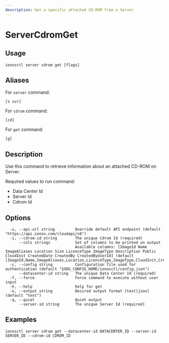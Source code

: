 ```yaml
---
description: Get a specific attached CD-ROM from a Server
---
```


# ServerCdromGet

## Usage

```text
ionosctl server cdrom get [flags]
```

## Aliases

For `server` command:
```text
[s svr]
```

For `cdrom` command:
```text
[cd]
```

For `get` command:
```text
[g]
```

## Description

Use this command to retrieve information about an attached CD-ROM on Server.

Required values to run command:

* Data Center Id
* Server Id
* Cdrom Id

## Options

```text
  -u, --api-url string         Override default API endpoint (default "https://api.ionos.com/cloudapi/v6")
  -i, --cdrom-id string        The unique Cdrom Id (required)
      --cols strings           Set of columns to be printed on output 
                               Available columns: [ImageId Name ImageAliases Location Size LicenceType ImageType Description Public CloudInit CreatedDate CreatedBy CreatedByUserId] (default [ImageId,Name,ImageAliases,Location,LicenceType,ImageType,CloudInit,CreatedDate])
  -c, --config string          Configuration file used for authentication (default "$XDG_CONFIG_HOME/ionosctl/config.json")
      --datacenter-id string   The unique Data Center Id (required)
  -f, --force                  Force command to execute without user input
  -h, --help                   help for get
  -o, --output string          Desired output format [text|json] (default "text")
  -q, --quiet                  Quiet output
      --server-id string       The unique Server Id (required)
```

## Examples

```text
ionosctl server cdrom get --datacenter-id DATACENTER_ID --server-id SERVER_ID --cdrom-id CDROM_ID
```

